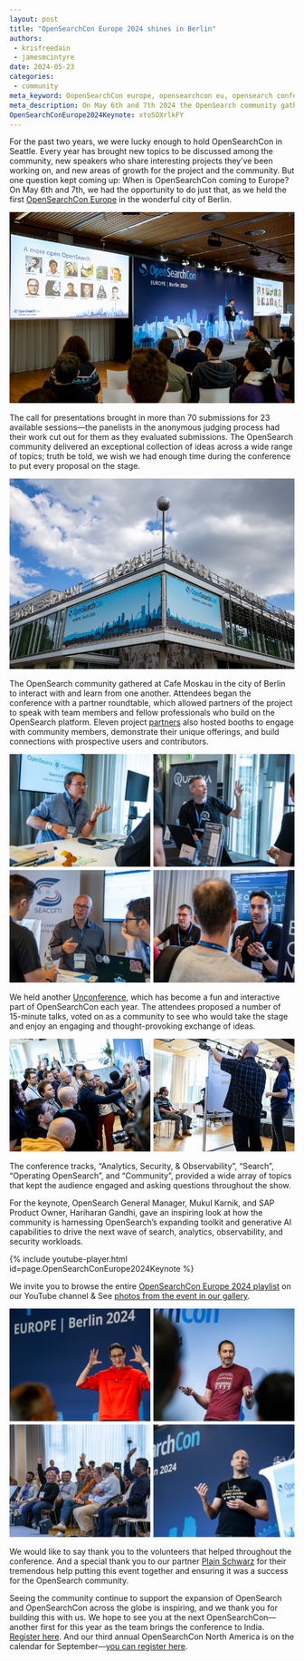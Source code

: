 ```yaml
---
layout: post
title: "OpenSearchCon Europe 2024 shines in Berlin"
authors:
 - krisfreedain
 - jamesmcintyre
date: 2024-05-23
categories:
 - community
meta_keyword: OopenSearchCon europe, opensearchcon eu, opensearch conference, opensearch event europe, opensearch usergroup europe, opensearch germany, berlin
meta_description: On May 6th and 7th 2024 the OpenSearch community gathered at Cafe Moskau in the city of Berlin to interact with and learn from one another at the first OpenSearchCon Europe.
OpenSearchConEurope2024Keynote: xtoSOXrlkFY
---  
```


For the past two years, we were lucky enough to hold OpenSearchCon in Seattle. Every year has brought new topics to be discussed among the community, new speakers who share interesting projects they’ve been working on, and new areas of growth for the project and the community. But one question kept coming up: When is OpenSearchCon coming to Europe? On May 6th and 7th, we had the opportunity to do just that, as we held the first [OpenSearchCon Europe](https://opensearch.org/events/opensearchcon/2024/europe/index.html) in the wonderful city of Berlin.

<img src="/assets/media/blog-images/2024-05-23-OpenSearchCon-europe-2024-shines-in-berlin/2024-05-OSCEU-keynote.jpg"/>

The call for presentations brought in more than 70 submissions for 23 available sessions—the panelists in the anonymous judging process had their work cut out for them as they evaluated submissions. The OpenSearch community delivered an exceptional collection of ideas across a wide range of topics; truth be told, we wish we had enough time during the conference to put every proposal on the stage.

<img src="/assets/media/blog-images/2024-05-23-OpenSearchCon-europe-2024-shines-in-berlin/2024-05-OSCEU-cafemoskau.jpg"/>

The OpenSearch community gathered at Cafe Moskau in the city of Berlin to interact with and learn from one another. Attendees began the conference with a partner roundtable, which allowed partners of the project to speak with team members and fellow professionals who build on the OpenSearch platform. Eleven project [partners](https://opensearch.org/partners/) also hosted booths to engage with community members, demonstrate their unique offerings, and build connections with prospective users and contributors.

<img src="/assets/media/blog-images/2024-05-23-OpenSearchCon-europe-2024-shines-in-berlin/2024-05-OSCEU-partners.jpg"/>

We held another [Unconference](https://opensearch.org/events/opensearchcon/2024/europe/unconference/index.html), which has become a fun and interactive part of OpenSearchCon each year. The attendees proposed a number of 15-minute talks, voted on as a community to see who would take the stage and enjoy an engaging and thought-provoking exchange of ideas.

<img src="/assets/media/blog-images/2024-05-23-OpenSearchCon-europe-2024-shines-in-berlin/2024-05-OSCEU-unconference.jpg"/>

The conference tracks, “Analytics, Security, & Observability”, “Search”, “Operating OpenSearch”, and “Community”, provided a wide array of topics that kept the audience engaged and asking questions throughout the show. 

For the keynote, OpenSearch General Manager, Mukul Karnik, and SAP Product Owner, Hariharan Gandhi, gave an inspiring look at how the community is harnessing OpenSearch’s expanding toolkit and generative AI capabilities to drive the next wave of search, analytics, observability, and security workloads.

{% include youtube-player.html id=page.OpenSearchConEurope2024Keynote %}

We invite you to browse the entire [OpenSearchCon Europe 2024 playlist](https://www.youtube.com/playlist?list=PLzgr9zSpws14zCETcKtCBwcOuTGMccpV9) on our YouTube channel & See [photos from the event in our gallery](https://flickr.com/photos/opensearchproject/albums/72177720316865830).

<img src="/assets/media/blog-images/2024-05-23-OpenSearchCon-europe-2024-shines-in-berlin/2024-05-OSCEU-talks.jpg"/>

We would like to say thank you to the volunteers that helped throughout the conference. And a special thank you to our partner [Plain Schwarz](https://plainschwarz.com/) for their tremendous help putting this event together and ensuring it was a success for the OpenSearch community. 

Seeing the community continue to support the expansion of OpenSearch and OpenSearchCon across the globe is inspiring, and we thank you for building this with us. We hope to see you at the next OpenSearchCon—another first for this year as the team brings the conference to India. [Register here](https://opensearch.org/events/opensearchcon/2024/india/index.html). And our third annual OpenSearchCon North America is on the calendar for September—[you can register here](https://opensearch.org/events/opensearchcon/2024/north-america/index.html). 
